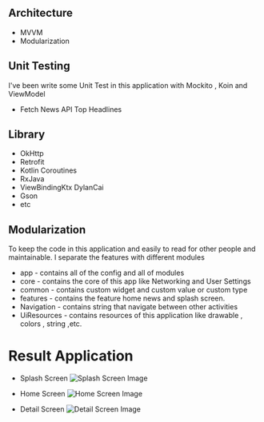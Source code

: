 
## Architecture

- MVVM
- Modularization

## Unit Testing

I've been write some Unit Test in this application with Mockito , Koin and ViewModel

- Fetch News API Top Headlines

## Library

- OkHttp
- Retrofit
- Kotlin Coroutines
- RxJava
- ViewBindingKtx DylanCai
- Gson
- etc

## Modularization

To keep the code in this application and easily to read for other people and maintainable.
I separate the features with different modules

- app - contains all of the config and all of modules
- core - contains the core of this app like Networking and User Settings
- common - contains custom widget and custom value or custom type
- features - contains the feature home news and splash screen.
- Navigation - contains string that navigate between other activities
- UiResources - contains resources of this application like drawable , colors , string ,etc.

# Result Application

- Splash Screen
![Splash Screen Image](https://github.com/DaffaNaufalRachmat123/newsapp/issues/1)

- Home Screen
![Home Screen Image](https://github.com/DaffaNaufalRachmat123/newsapp/issues/2)

- Detail Screen
![Detail Screen Image](https://github.com/DaffaNaufalRachmat123/newsapp/issues/3)

